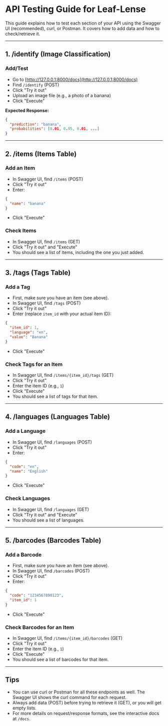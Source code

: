 # API Testing Guide for Leaf-Lense

This guide explains how to test each section of your API using the Swagger UI (recommended), curl, or Postman. It covers how to add data and how to check/retrieve it.

---

## 1. /identify (Image Classification)

### Add/Test
- Go to [http://127.0.0.1:8000/docs](http://127.0.0.1:8000/docs)
- Find `/identify` (POST)
- Click "Try it out"
- Upload an image file (e.g., a photo of a banana)
- Click "Execute"

**Expected Response:**
```json
{
  "prediction": "banana",
  "probabilities": [0.01, 0.95, 0.01, ...]
}
```

---

## 2. /items (Items Table)

### Add an Item
- In Swagger UI, find `/items` (POST)
- Click "Try it out"
- Enter:
```json
{
  "name": "banana"
}
```
- Click "Execute"

### Check Items
- In Swagger UI, find `/items` (GET)
- Click "Try it out" and "Execute"
- You should see a list of items, including the one you just added.

---

## 3. /tags (Tags Table)

### Add a Tag
- First, make sure you have an item (see above).
- In Swagger UI, find `/tags` (POST)
- Click "Try it out"
- Enter (replace `item_id` with your actual item ID):
```json
{
  "item_id": 1,
  "language": "en",
  "value": "Banana"
}
```
- Click "Execute"

### Check Tags for an Item
- In Swagger UI, find `/items/{item_id}/tags` (GET)
- Click "Try it out"
- Enter the item ID (e.g., `1`)
- Click "Execute"
- You should see a list of tags for that item.

---

## 4. /languages (Languages Table)

### Add a Language
- In Swagger UI, find `/languages` (POST)
- Click "Try it out"
- Enter:
```json
{
  "code": "en",
  "name": "English"
}
```
- Click "Execute"

### Check Languages
- In Swagger UI, find `/languages` (GET)
- Click "Try it out" and "Execute"
- You should see a list of languages.

---

## 5. /barcodes (Barcodes Table)

### Add a Barcode
- First, make sure you have an item (see above).
- In Swagger UI, find `/barcodes` (POST)
- Click "Try it out"
- Enter:
```json
{
  "code": "1234567890123",
  "item_id": 1
}
```
- Click "Execute"

### Check Barcodes for an Item
- In Swagger UI, find `/items/{item_id}/barcodes` (GET)
- Click "Try it out"
- Enter the item ID (e.g., `1`)
- Click "Execute"
- You should see a list of barcodes for that item.

---

## Tips
- You can use curl or Postman for all these endpoints as well. The Swagger UI shows the curl command for each request.
- Always add data (POST) before trying to retrieve it (GET), or you will get empty lists.
- For more details on request/response formats, see the interactive docs at `/docs`.
